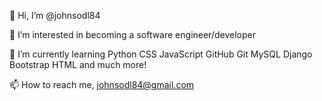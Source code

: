 👋 Hi, I’m @johnsodl84

👀 I’m interested in becoming a software engineer/developer 

🌱 I’m currently learning 
  Python 
  CSS
  JavaScript
  GitHub
  Git
  MySQL
  Django
  Bootstrap
  HTML
  and much more!

📫 How to reach me, johnsodl84@gmail.com


